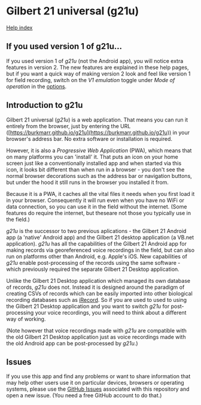 

# Gilbert 21 universal (g21u)

[Help index](/help.html?page=index)

## If you used version 1 of g21u...
If you used version 1 of *g21u* (not the Android app), you will notice extra features in version 2. The new features are explained in these help pages, but if you want a quick way of making version 2 look and feel like version 1 for field recording, switch on the *V1 emulation* toggle under *Mode of operation* in the [options](/help.html?page=options).

## Introduction to g21u
Gilbert 21 universal (*g21u*) is a web application. That means you can run it entirely from the browser, just by entering the URL ([https://burkmarr.github.io/g21u](https://burkmarr.github.io/g21u)) in your browser's address bar. No extra software or installation is required. 

However, it is also a *Progressive Web Application* (PWA), which means that on many platforms you can 'install' it. That puts an icon on your home screen just like a conventionally installed app and when started via this icon, it looks bit different than when run in a browser - you don't see the normal browser decorations such as the address bar or navigation buttons, but under the hood it still runs in the browser you installed it from.

Because it is a PWA, it caches all the vital files it needs when you first load it in your browser. Consequently it will run even when you have no WiFi or data connection, so you can use it in the field without the internet. (Some features do require the internet, but theseare not those you typically use in the field.)

*g21u* is the successor to two previous aplications - the Gilbert 21 Android app (a 'native' Android app) and the Gilbert 21 desktop application (a VB.net application). *g21u* has all the capabilities of the Gilbert 21 Android app for making records via georeferenced voice recordings in the field, but can also run on platforms other than Android, e.g. Apple's iOS. New capabilities of *g21u* enable post-processing of the records using the same software - which previously required the separate Gilbert 21 Desktop application.

Unlike the Gilbert 21 Desktop application which managed its own database of records, *g21u* does not. Instead it is  designed around the paradigm of creating CSVs of records which can be easily imported into other biological recording databases such as [iRecord](https://irecord.org.uk/). So if you are used to used to using the Gilbert 21 Desktop application and you want to switch *g21u* for post-processing your voice recordings, you will need to think about a different way of working.

(Note however that voice recordings made with *g21u* are compatible with the old Gilbert 21 Desktop application just as voice recordings made with the old Android app can be post-processed by *g21u*.)

## Issues
If you use this app and find any problems or want to share information that may help other users use it on particular devices, browsers or operating systems, please use the [GitHub Issues](https://github.com/burkmarr/g21u/issues) associated with this repository and open a new issue. (You need a free GitHub account to do that.)
